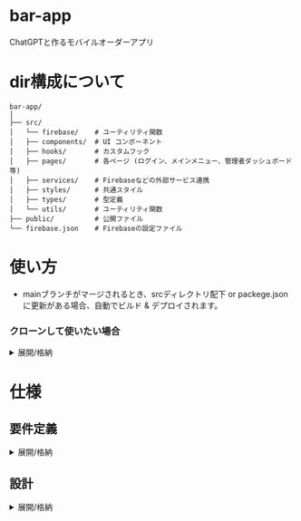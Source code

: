 # bar-app
ChatGPTと作るモバイルオーダーアプリ



# dir構成について

```
bar-app/
│
├── src/
│   └── firebase/    # ユーティリティ関数
│   ├── components/  # UI コンポーネント
│   ├── hooks/       # カスタムフック
│   ├── pages/       # 各ページ (ログイン、メインメニュー、管理者ダッシュボード等)
│   ├── services/    # Firebaseなどの外部サービス連携
│   ├── styles/      # 共通スタイル
│   ├── types/       # 型定義
│   └── utils/       # ユーティリティ関数
├── public/          # 公開ファイル
└── firebase.json    # Firebaseの設定ファイル
```



# 使い方
- mainブランチがマージされるとき、srcディレクトリ配下 or packege.jsonに更新がある場合、自動でビルド & デプロイされます。

### クローンして使いたい場合
<details><summary>展開/格納</summary>

- クローンする場合、Firebaseの作成などする必要があります。
1. Firebaseの作成と各種設定
1. 本リポジトリのクローン
1. 環境変数の設定（ローカルで動作確認する場合、ローカルに.envの作成も忘れない）
1. 以降は本リポジトリと同じ

</details>



# 仕様

## 要件定義
<details><summary>展開/格納</summary>

### 業務内容
商品が多いですがシンプルなバーです
- 商品提供
  - ユーザが商品を選びます
  - ユーザに商品を提供します
  - 材料費をもらいます
- 管理業務
  - 材料の在庫を管理します
  - 材料の有無から商品の在庫を管理します
  - 商品を開発して登録します

### 要望
- 簡単にメニュー更新できる
    - メニューを頻繁に更新するのでそれが簡単にできると良い
- 在庫 / 材料管理できる
    - 在庫によって作れるメニューが変わるので材料の在庫管理もしたい
- メニューが簡単に選択できる
    - 400種類あると選ぶのが大変なので、UIUXでサポートしたい
    - 様々なジャンルでメニューリストを表示できるようにしたい
- 低コスト
    - 負担は少なく。特に費用コストと管理コストを下げたい
- トラフィック
    - ユーザは知り合いのみ、かつとても限定された注文数なので負荷はあまり考えなくてよい
- ユーザ制限
    - できればユーザ登録は管理者の承認制にしたい

### 最小限の機能（MVP: Minimum Viable Product）
**【ログイン機能】**
- ユーザー登録/ログイン
    - ログインをしないとサービスが利用できない
    - Google認証サービスを利用できると良い
    - 今回は超限定的というユースケースから、管理者の個別承認制にしたい
    - 管理者を個別に設定できる

**【商品提供機能】**
※承認ユーザーだけが利用できる
- メニュー表示
    - 商品リストを表示して詳細を確認できる
    - ジャンルやカテゴリごとにフィルタして表示ができる
- 注文
    - 商品と数量を選択して注文できる
    - 備考欄があり、記入可能
- 支払い
    - PaypayのAPIを使えるとよい
    - 数字の確認ができるだけでも良いかも
    - 未払いの代金についてまとめて支払いできる
- 注文履歴表示
    - ユーザーが自分の過去の注文を確認できる

**【管理業務機能】**
※管理者だけが利用できる
- 材料登録
    - 簡単に登録更新作業ができる
    - 数量などの在庫管理ができる
- 商品登録
    - 簡単に登録更新作業ができる
    - レシピや味の詳細、カテゴリなども登録できる
    - 写真も登録できる
    - 登録した材料を選択可能
- 在庫管理
    - すべての材料が揃っている商品だけが販売可能
    - 材料がなくなった場合は売切れとする
- 注文確認
    - 既存の注文について、リストで確認できる
    - 未提供の一覧など、状態ごとにフィルタして表示ができる
    - ユーザごとに支払いの状況が確認できる

### 業務の流れ（ワークフロー）確認
業務内容や要望などをもとに、システムを考慮して改めて業務フローを定義すると下記の通り
- 事前準備
    - ユーザ登録
    - 商品登録
    - 材料と商品の在庫管理
- 注文
    - 注文
    - 注文の状況確認
- 支払い管理
    - 代金の管理
    - 決済
    - 支払いの状況
</details>


## 設計
<details><summary>展開/格納</summary>



</details>
